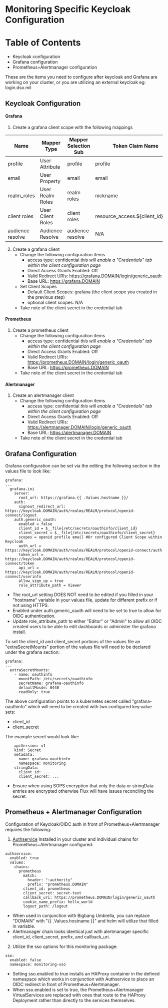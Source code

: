 # Monitoring Specific Keycloak Configuration

# Table of Contents
- Keycloak configuration
- Grafana configuration
- Prometheus+Alertmanager configuration

These are the items you need to configure after keycloak and Grafana are working on your cluster, or you are utilizing an external keycloak eg: login.dso.mil

## Keycloak Configuration

#### Grafana
1. Create a grafana client scope with the following mappings

  | Name             | Mapper Type       | Mapper Selection Sub | Token Claim Name                   | Claim JSON Type |
  |------------------|-------------------|----------------------|------------------------------------|-----------------|
  | profile          | User Attribute    | profile              | profile                            | String          |
  | email            | User Property     | email                | email                              | String          |
  | realm_roles      | User Realm Roles  | realm roles          | nickname                           | String          |
  | client roles     | User Client Roles | client roles         | resource_access.${client_id}.roles | String          |
  | audience resolve | Audience Resolve  | audience resolve     | N/A                                | N/A             |

2. Create a grafana client
   - Change the following configuration items
      - access type: confidential _this will enable a "Credentials" tab within the client configuration page_
      - Direct Access Grants Enabled: Off
      - Valid Redirect URIs: https://grafana.DOMAIN/login/generic_oauth
      - Base URL: https://grafana.DOMAIN
    - Set Client Scopes
      - Default Client Scopes: grafana (the client scope you created in the previous step)
      - optional client scopes: N/A
    - Take note of the client secret in the credential tab

#### Prometheus
1. Create a prometheus client
   - Change the following configuration items
      - access type: confidential _this will enable a "Credentials" tab within the client configuration page_
      - Direct Access Grants Enabled: Off
      - Valid Redirect URIs: https://prometheus.DOMAIN/login/generic_oauth
      - Base URL: https://prometheus.DOMAIN
    - Take note of the client secret in the credential tab

#### Alertmanager
1. Create an alertmanager client
   - Change the following configuration items
      - access type: confidential _this will enable a "Credentials" tab within the client configuration page_
      - Direct Access Grants Enabled: Off
      - Valid Redirect URIs: https://alertmanager.DOMAIN/login/generic_oauth
      - Base URL: https://alertmanager.DOMAIN
    - Take note of the client secret in the credential tab

## Grafana Configuration
Grafana configuration can be set via the editing the following section in the values file to look like:
```
grafana:
...
  grafana.ini
    server:
      root_url: https://grafana.{{ .Values.hostname }}/
    auth:
      signout_redirect_url: https://keycloak.DOMAIN/auth/realms/REALM/protocol/openid-connect/logout
    auth.generic_oauth:
      enabled = false
      client_id = $__file{/etc/secrets/oauthinfo/client_id}
      client_secret = $__file{/etc/secrets/oauthinfo/client_secret}
      scopes = openid profile email #Or configured Client Scope within Keycloak
      auth_url = https://keycloak.DOMAIN/auth/realms/REALM/protocol/openid-connect/auth
      token_url = https://keycloak.DOMAIN/auth/realms/REALM/protocol/openid-connect/token
      api_url = https://keycloak.DOMAIN/auth/realms/REALM/protocol/openid-connect/userinfo
      allow_sign_up = true
      role_attribute_path = Viewer
```
* The root_url setting DOES NOT need to be edited if you filled in your "hostname" variable in your values file, update for different prefix or if not using HTTPS.
* Enabled under auth.generic_oauth will need to be set to true to allow for OIDC authentication.
* Update role_attribute_path to either "Editor" or "Admin" to allow all OIDC created users to be able to edit dashboards or administer the grafana install.

To set the client_id and client_secret portions of the values file an "extraSecretMounts" portion of the values file will need to be declared under the grafana section:
```
grafana:
...
  extraSecretMounts:
    - name: oauthinfo
      mountPath: /etc/secrets/oauthinfo
      secretName: grafana-oauthinfo
      defaultMosde: 0440
      readOnly: true
```
The above configuration points to a kubernetes secret called "grafana-oauthinfo" which will need to be created with two configured key:value sets:
* client_id
* client_secret

The example secret would look like:

        apiVersion: v1
        kind: Secret
        metadata:
          name: grafana-oauthinfo
          namespace: monitoring
        stringData:
          client_id: ...
          client_secret: ...

* Ensure when using SOPS encryption that only the data or stringData entries are encrypted otherwise Flux will have issues reconciling the secret.


## Prometheus + Alertmanager Configuration
Configuration of Keycloak/OIDC auth in front of Prometheus+Alertmanager requires the following:

1. [Authservice](https://repo1.dso.mil/platform-one/big-bang/apps/sandbox/authservice) Installed in your cluster and individual chains for Prometheus+Alertmanager configured:
```
authservice:
  enabled: true
  values:
    chains:
      prometheus
        match:
          header: ":authority"
          prefix: "prometheus.DOMAIN"
        client_id: prometheus
        client_secret: secret-text
        callback_uri: https://prometheus.DOMAIN/login/generic_oauth
        cookie_name_prefix: hello_world
        logout_path: /logout
```
* When used in conjunction with Bigbang Umbrella, you can replace "DOMAIN" with "{{ .Values.hostname }}" and helm will utilize that filled in variable.
* Alertmanager chain looks identical just with alertmanager specific client_id, client_secret, prefix, and callback_uri.

2. Utilize the sso options for this monitoring package:
```
sso:
  enabled: false
  namespace: monitoring-sso
```
* Setting sso.enabled to true installs an HAProxy container in the defined namespace which works in conjunction with Authservice to place an OIDC redirect in front of Prometheus+Alertmanager.
* When sso.enabled is set to true, the Prometheus+Alertmanager VirtualServices are replaced with ones that route to the HAProxy Deployment rather than directly to the services themselves.

